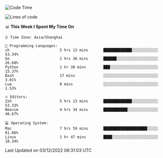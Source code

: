<!--START_SECTION:waka-->
![Code Time](http://img.shields.io/badge/Code%20Time-1%2C036%20hrs%203%20mins-blue)

![Lines of code](https://img.shields.io/badge/From%20Hello%20World%20I%27ve%20Written-24%20Thousand%20lines%20of%20code-blue)

📊 **This Week I Spent My Time On** 

```text
⌚︎ Time Zone: Asia/Shanghai

💬 Programming Languages: 
sh                       5 hrs 13 mins       █████████████░░░░░░░░░░░░   53.34% 
Go                       2 hrs 36 mins       ██████░░░░░░░░░░░░░░░░░░░   26.68% 
Python                   1 hr 30 mins        ███░░░░░░░░░░░░░░░░░░░░░░   15.37% 
Bash                     17 mins             ░░░░░░░░░░░░░░░░░░░░░░░░░   3.01% 
Lua                      8 mins              ░░░░░░░░░░░░░░░░░░░░░░░░░   1.53%

🔥 Editors: 
Zsh                      5 hrs 13 mins       █████████████░░░░░░░░░░░░   53.33% 
Neovim                   4 hrs 34 mins       ███████████░░░░░░░░░░░░░░   46.67%

💻 Operating System: 
Mac                      7 hrs 59 mins       ████████████████████░░░░░   81.66% 
Linux                    1 hr 47 mins        ████░░░░░░░░░░░░░░░░░░░░░   18.34%

```


 Last Updated on 03/12/2022 06:31:03 UTC
<!--END_SECTION:waka-->
